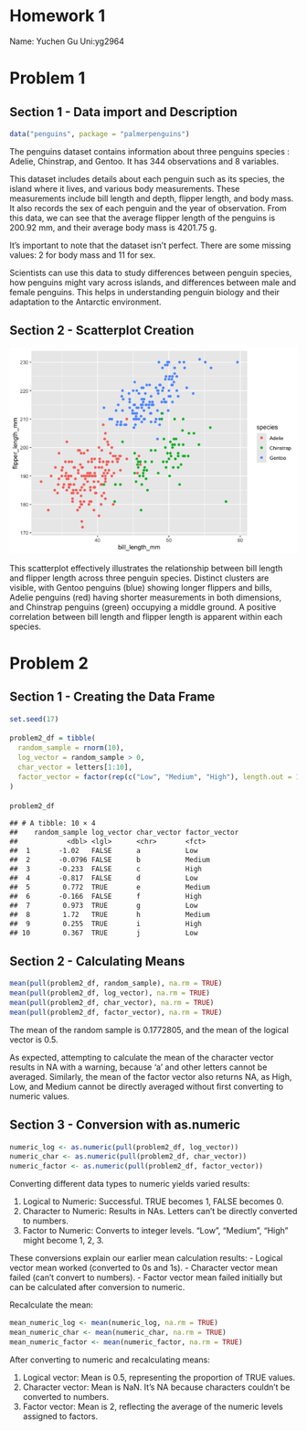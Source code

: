 Homework 1
================

Name: Yuchen Gu Uni:yg2964

# Problem 1

## Section 1 - Data import and Description

``` r
data("penguins", package = "palmerpenguins")
```

The penguins dataset contains information about three penguins species :
Adelie, Chinstrap, and Gentoo. It has 344 observations and 8 variables.

This dataset includes details about each penguin such as its species,
the island where it lives, and various body measurements. These
measurements include bill length and depth, flipper length, and body
mass. It also records the sex of each penguin and the year of
observation. From this data, we can see that the average flipper length
of the penguins is 200.92 mm, and their average body mass is 4201.75 g.

It’s important to note that the dataset isn’t perfect. There are some
missing values: 2 for body mass and 11 for sex.

Scientists can use this data to study differences between penguin
species, how penguins might vary across islands, and differences between
male and female penguins. This helps in understanding penguin biology
and their adaptation to the Antarctic environment.

## Section 2 - Scatterplot Creation

![](HW1_files/figure-gfm/unnamed-chunk-3-1.png)<!-- -->

This scatterplot effectively illustrates the relationship between bill
length and flipper length across three penguin species. Distinct
clusters are visible, with Gentoo penguins (blue) showing longer
flippers and bills, Adelie penguins (red) having shorter measurements in
both dimensions, and Chinstrap penguins (green) occupying a middle
ground. A positive correlation between bill length and flipper length is
apparent within each species.

# Problem 2

## Section 1 - Creating the Data Frame

``` r
set.seed(17)

problem2_df = tibble(
  random_sample = rnorm(10),
  log_vector = random_sample > 0,
  char_vector = letters[1:10],
  factor_vector = factor(rep(c("Low", "Medium", "High"), length.out = 10))
)

problem2_df
```

    ## # A tibble: 10 × 4
    ##    random_sample log_vector char_vector factor_vector
    ##            <dbl> <lgl>      <chr>       <fct>        
    ##  1       -1.02   FALSE      a           Low          
    ##  2       -0.0796 FALSE      b           Medium       
    ##  3       -0.233  FALSE      c           High         
    ##  4       -0.817  FALSE      d           Low          
    ##  5        0.772  TRUE       e           Medium       
    ##  6       -0.166  FALSE      f           High         
    ##  7        0.973  TRUE       g           Low          
    ##  8        1.72   TRUE       h           Medium       
    ##  9        0.255  TRUE       i           High         
    ## 10        0.367  TRUE       j           Low

## Section 2 - Calculating Means

``` r
mean(pull(problem2_df, random_sample), na.rm = TRUE)
mean(pull(problem2_df, log_vector), na.rm = TRUE)
mean(pull(problem2_df, char_vector), na.rm = TRUE)
mean(pull(problem2_df, factor_vector), na.rm = TRUE)
```

The mean of the random sample is 0.1772805, and the mean of the logical
vector is 0.5.

As expected, attempting to calculate the mean of the character vector
results in NA with a warning, because ‘a’ and other letters cannot be
averaged. Similarly, the mean of the factor vector also returns NA, as
High, Low, and Medium cannot be directly averaged without first
converting to numeric values.

## Section 3 - Conversion with as.numeric

``` r
numeric_log <- as.numeric(pull(problem2_df, log_vector))
numeric_char <- as.numeric(pull(problem2_df, char_vector))
numeric_factor <- as.numeric(pull(problem2_df, factor_vector))
```

Converting different data types to numeric yields varied results:

1.  Logical to Numeric: Successful. TRUE becomes 1, FALSE becomes 0.
2.  Character to Numeric: Results in NAs. Letters can’t be directly
    converted to numbers.
3.  Factor to Numeric: Converts to integer levels. “Low”, “Medium”,
    “High” might become 1, 2, 3.

These conversions explain our earlier mean calculation results: -
Logical vector mean worked (converted to 0s and 1s). - Character vector
mean failed (can’t convert to numbers). - Factor vector mean failed
initially but can be calculated after conversion to numeric.

Recalculate the mean:

``` r
mean_numeric_log <- mean(numeric_log, na.rm = TRUE)
mean_numeric_char <- mean(numeric_char, na.rm = TRUE)
mean_numeric_factor <- mean(numeric_factor, na.rm = TRUE)
```

After converting to numeric and recalculating means:

1.  Logical vector: Mean is 0.5, representing the proportion of TRUE
    values.
2.  Character vector: Mean is NaN. It’s NA because characters couldn’t
    be converted to numbers.
3.  Factor vector: Mean is 2, reflecting the average of the numeric
    levels assigned to factors.
